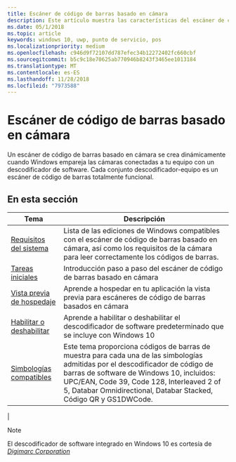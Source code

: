 ```yaml
---
title: Escáner de código de barras basado en cámara
description: Este artículo muestra las características del escáner de código de barras basado en cámara que están disponibles para aplicaciones para UWP, así como los vínculos a los artículos de procedimientos que muestran cómo usarlos.
ms.date: 05/1/2018
ms.topic: article
keywords: windows 10, uwp, punto de servicio, pos
ms.localizationpriority: medium
ms.openlocfilehash: c946d9f72107dd787efec34b12272402fc660cbf
ms.sourcegitcommit: b5c9c18e70625ab770946b8243f3465ee1013184
ms.translationtype: MT
ms.contentlocale: es-ES
ms.lasthandoff: 11/28/2018
ms.locfileid: "7973588"
---
```

# <a name="camera-barcode-scanner"></a>Escáner de código de barras basado en cámara
Un escáner de código de barras basado en cámara se crea dinámicamente cuando Windows empareja las cámaras conectadas a tu equipo con un descodificador de software.  Cada conjunto descodificador-equipo es un escáner de código de barras totalmente funcional.   

## <a name="in-this-section"></a>En esta sección
|Tema |Descripción |
|------|------------|
| [Requisitos del sistema](pos-camerabarcode-system-requirements.md)  | Lista de las ediciones de Windows compatibles con el escáner de código de barras basado en cámara, así como los requisitos de la cámara para leer correctamente los códigos de barras. |
| [Tareas iniciales](pos-camerabarcode-get-started.md)              | Introducción paso a paso del escáner de código de barras basado en cámara |
| [Vista previa de hospedaje](pos-camerabarcode-hosting-preview.md)          | Aprende a hospedar en tu aplicación la vista previa para escáneres de código de barras basados en cámara |
| [Habilitar o deshabilitar](pos-camerabarcode-enable-disable.md)         | Aprende a habilitar o deshabilitar el descodificador de software predeterminado que se incluye con Windows 10 |
| [Simbologías compatibles](pos-camerabarcode-symbologies.md) | Este tema proporciona códigos de barras de muestra para cada una de las simbologías admitidas por el descodificador de código de barras de software de Windows 10, incluidos: UPC/EAN, Code 39, Code 128, Interleaved 2 of 5, Databar Omnidirectional, Databar Stacked, Código QR y GS1DWCode. |
| 

> [!NOTE]
> El descodificador de software integrado en Windows 10 es cortesía de [*Digimarc Corporation*](https://www.digimarc.com/)
